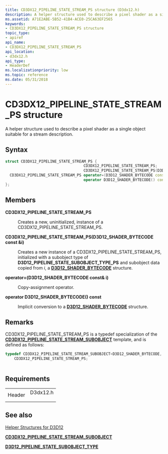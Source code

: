 ```yaml
---
title: CD3DX12_PIPELINE_STATE_STREAM_PS structure (D3dx12.h)
description: A helper structure used to describe a pixel shader as a single object suitable for a stream description.
ms.assetid: A71E2ABE-5B52-41B4-ACE0-25CA63EF2565
keywords:
- CD3DX12_PIPELINE_STATE_STREAM_PS structure
topic_type:
- apiref
api_name:
- CD3DX12_PIPELINE_STATE_STREAM_PS
api_location:
- d3dx12.h
api_type:
- HeaderDef
ms.localizationpriority: low
ms.topic: reference
ms.date: 05/31/2018
---
```


# CD3DX12\_PIPELINE\_STATE\_STREAM\_PS structure

A helper structure used to describe a pixel shader as a single object suitable for a stream description.

## Syntax


```C++
struct CD3DX12_PIPELINE_STATE_STREAM_PS {
                                   CD3DX12_PIPELINE_STATE_STREAM_PS;
                                   CD3DX12_PIPELINE_STATE_STREAM_PS(D3D12_SHADER_BYTECODE const &i);
  CD3DX12_PIPELINE_STATE_STREAM_PS operator=(D3D12_SHADER_BYTECODE const& i);
                                   operator D3D12_SHADER_BYTECODE() const;
};
```



## Members

<dl> <dt>

**CD3DX12\_PIPELINE\_STATE\_STREAM\_PS**
</dt> <dd>

Creates a new, uninitialized, instance of a CD3DX12\_PIPELINE\_STATE\_STREAM\_PS.

</dd> <dt>

**CD3DX12\_PIPELINE\_STATE\_STREAM\_PS(D3D12\_SHADER\_BYTECODE const &i)**
</dt> <dd>

Creates a new instance of a CD3DX12\_PIPELINE\_STATE\_STREAM\_PS, initialized with a subobject type of **D3D12\_PIPELINE\_STATE\_SUBOBJECT\_TYPE\_PS** and subobject data copied from *i*, a [**D3D12\_SHADER\_BYTECODE**](/windows/desktop/api/d3d12/ns-d3d12-d3d12_shader_bytecode) structure.

</dd> <dt>

**operator=(D3D12\_SHADER\_BYTECODE const& i)**
</dt> <dd>

Copy-assignment operator.

</dd> <dt>

**operator D3D12\_SHADER\_BYTECODE() const**
</dt> <dd>

Implicit conversion to a [**D3D12\_SHADER\_BYTECODE**](/windows/desktop/api/d3d12/ns-d3d12-d3d12_shader_bytecode) structure.

</dd> </dl>

## Remarks

CD3DX12\_PIPELINE\_STATE\_STREAM\_PS is a typedef specialization of the [**CD3DX12\_PIPELINE\_STATE\_STREAM\_SUBOBJECT**](cd3dx12-pipeline-state-stream-subobject.md) template, and is defined as follows:


```C++
typedef CD3DX12_PIPELINE_STATE_STREAM_SUBOBJECT<D3D12_SHADER_BYTECODE, D3D12_PIPELINE_STATE_SUBOBJECT_TYPE_PS>
    CD3DX12_PIPELINE_STATE_STREAM_PS;
          
```



## Requirements



|                   |                                                                                     |
|-------------------|-------------------------------------------------------------------------------------|
| Header<br/> | <dl> <dt>D3dx12.h</dt> </dl> |



## See also

<dl> <dt>

[Helper Structures for D3D12](helper-structures-for-d3d12.md)
</dt> <dt>

[**CD3DX12\_PIPELINE\_STATE\_STREAM\_SUBOBJECT**](cd3dx12-pipeline-state-stream-subobject.md)
</dt> <dt>

[**D3D12\_PIPELINE\_STATE\_SUBOBJECT\_TYPE**](/windows/desktop/api/d3d12/ne-d3d12-d3d12_pipeline_state_subobject_type)
</dt> </dl>

 

